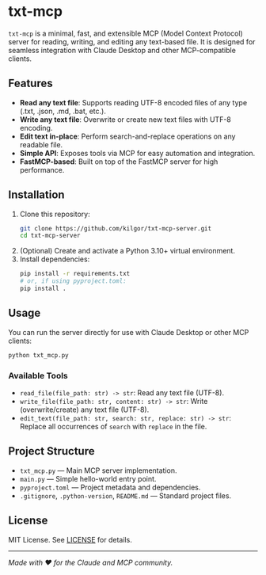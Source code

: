 # txt-mcp

`txt-mcp` is a minimal, fast, and extensible MCP (Model Context Protocol) server for reading, writing, and editing any text-based file. It is designed for seamless integration with Claude Desktop and other MCP-compatible clients.

## Features

- **Read any text file**: Supports reading UTF-8 encoded files of any type (.txt, .json, .md, .bat, etc.).
- **Write any text file**: Overwrite or create new text files with UTF-8 encoding.
- **Edit text in-place**: Perform search-and-replace operations on any readable file.
- **Simple API**: Exposes tools via MCP for easy automation and integration.
- **FastMCP-based**: Built on top of the FastMCP server for high performance.

## Installation

1. Clone this repository:
	```sh
	git clone https://github.com/kilgor/txt-mcp-server.git
	cd txt-mcp-server
	```
2. (Optional) Create and activate a Python 3.10+ virtual environment.
3. Install dependencies:
	```sh
	pip install -r requirements.txt
	# or, if using pyproject.toml:
	pip install .
	```

## Usage

You can run the server directly for use with Claude Desktop or other MCP clients:

```sh
python txt_mcp.py
```

### Available Tools

- `read_file(file_path: str) -> str`: Read any text file (UTF-8).
- `write_file(file_path: str, content: str) -> str`: Write (overwrite/create) any text file (UTF-8).
- `edit_text(file_path: str, search: str, replace: str) -> str`: Replace all occurrences of `search` with `replace` in the file.

## Project Structure

- `txt_mcp.py` — Main MCP server implementation.
- `main.py` — Simple hello-world entry point.
- `pyproject.toml` — Project metadata and dependencies.
- `.gitignore`, `.python-version`, `README.md` — Standard project files.

## License

MIT License. See [LICENSE](LICENSE) for details.

---
*Made with ❤️ for the Claude and MCP community.*
